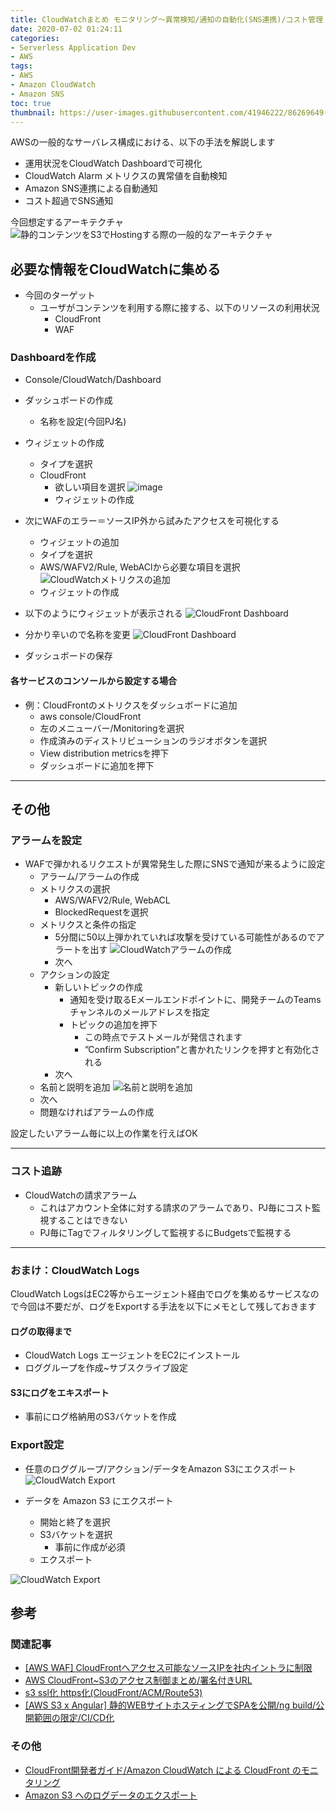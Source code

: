 ```yaml
---
title: CloudWatchまとめ モニタリング～異常検知/通知の自動化(SNS連携)/コスト管理
date: 2020-07-02 01:24:11
categories:
- Serverless Application Dev
- AWS
tags: 
- AWS
- Amazon CloudWatch
- Amazon SNS
toc: true
thumbnail: https://user-images.githubusercontent.com/41946222/86269649-03a19180-bc05-11ea-881c-c5250dc63e6b.png
---
```


AWSの一般的なサーバレス構成における、以下の手法を解説します
- 運用状況をCloudWatch Dashboardで可視化
- CloudWatch Alarm メトリクスの異常値を自動検知
- Amazon SNS連携による自動通知
- コスト超過でSNS通知

今回想定するアーキテクチャ
![静的コンテンツをS3でHostingする際の一般的なアーキテクチャ](https://user-images.githubusercontent.com/41946222/86269988-80347000-bc05-11ea-8a3d-752ef61f5ca7.png)


<!-- toc -->

## 必要な情報をCloudWatchに集める
- 今回のターゲット
    - ユーザがコンテンツを利用する際に接する、以下のリソースの利用状況
        - CloudFront
        - WAF

### Dashboardを作成
- Console/CloudWatch/Dashboard
- ダッシュボードの作成
  - 名称を設定(今回PJ名)
- ウィジェットの作成
  - タイプを選択
  - CloudFront
    - 欲しい項目を選択
    ![image](https://user-images.githubusercontent.com/41946222/85984207-d47ffa00-ba23-11ea-8b18-48ffcbef98e7.png)
    - ウィジェットの作成

- 次にWAFのエラー＝ソースIP外から試みたアクセスを可視化する
  - ウィジェットの追加
  - タイプを選択
  - AWS/WAFV2/Rule, WebAClから必要な項目を選択
  ![CloudWatchメトリクスの追加](https://user-images.githubusercontent.com/41946222/85984745-91725680-ba24-11ea-8bdc-e96362ad1fdd.png)
  - ウィジェットの作成

- 以下のようにウィジェットが表示される
![CloudFront Dashboard](https://user-images.githubusercontent.com/41946222/85985519-cd59eb80-ba25-11ea-827e-75b72cac871a.png)

- 分かり辛いので名称を変更
![CloudFront Dashboard](https://user-images.githubusercontent.com/41946222/85985224-60deec80-ba25-11ea-85e1-6d3334624e5e.png)

- ダッシュボードの保存


#### 各サービスのコンソールから設定する場合 
- 例：CloudFrontのメトリクスをダッシュボードに追加
    - aws console/CloudFront
    - 左のメニューバー/Monitoringを選択
    - 作成済みのディストリビューションのラジオボタンを選択
    - View distribution metricsを押下
    - ダッシュボードに追加を押下

----------------------------
## その他
### アラームを設定
- WAFで弾かれるリクエストが異常発生した際にSNSで通知が来るように設定
  - アラーム/アラームの作成
  - メトリクスの選択
    - AWS/WAFV2/Rule, WebACL
    - BlockedRequestを選択
  - メトリクスと条件の指定
    - 5分間に50以上弾かれていれば攻撃を受けている可能性があるのでアラートを出す
    ![CloudWatchアラームの作成](https://user-images.githubusercontent.com/41946222/85989561-aacad100-ba2b-11ea-8c85-9ad80f59b4e4.png)
    - 次へ
  - アクションの設定
    - 新しいトピックの作成
      - 通知を受け取るEメールエンドポイントに、開発チームのTeamsチャンネルのメールアドレスを指定
      - トピックの追加を押下
        - この時点でテストメールが発信されます
        - ”Confirm Subscription”と書かれたリンクを押すと有効化される
    - 次へ
  - 名前と説明を追加
  ![名前と説明を追加](https://user-images.githubusercontent.com/41946222/85990149-89b6b000-ba2c-11ea-8186-34038fc3dbeb.png)
  - 次へ
  - 問題なければアラームの作成

設定したいアラーム毎に以上の作業を行えばOK

--------

### コスト追跡 
- CloudWatchの請求アラーム
  - これはアカウント全体に対する請求のアラームであり、PJ毎にコスト監視することはできない
  - PJ毎にTagでフィルタリングして監視するにBudgetsで監視する


---------------------------
### おまけ：CloudWatch Logs
CloudWatch LogsはEC2等からエージェント経由でログを集めるサービスなので今回は不要だが、ログをExportする手法を以下にメモとして残しておきます

#### ログの取得まで
- CloudWatch Logs エージェントをEC2にインストール
- ロググループを作成~サブスクライブ設定

#### S3にログをエキスポート
- 事前にログ格納用のS3バケットを作成

### Export設定
- 任意のロググループ/アクション/データをAmazon S3にエクスポート
![CloudWatch Export](https://user-images.githubusercontent.com/41946222/85986025-8caea200-ba26-11ea-9862-36d153f37562.png)

- データを Amazon S3 にエクスポート
  - 開始と終了を選択
  - S3バケットを選択
    - 事前に作成が必須
  - エクスポート

![CloudWatch Export](https://user-images.githubusercontent.com/41946222/85986375-1cece700-ba27-11ea-8f32-65652f66d3aa.png)


## 参考
### 関連記事
- [[AWS WAF] CloudFrontへアクセス可能なソースIPを社内イントラに制限](/AWS-WAF-CroudFrontへアクセス可能なソースIPを社内イントラに制限/)
- [AWS CloudFront~S3のアクセス制御まとめ/署名付きURL](/AWS-CroudFrontのアクセス制御まとめ-署名付きURL/)
- [s3 ssl化 https化(CloudFront/ACM/Route53)](/s3-ssl化-https化/) 
- [[AWS S3 x Angular] 静的WEBサイトホスティングでSPAを公開/ng build/公開範囲の限定/CI/CD化](/AWS-S3-x-Angular-静的WEBサイトホスティングでSPAを公開-公開範囲の限定/)

### その他
- [CloudFront開発者ガイド/Amazon CloudWatch による CloudFront のモニタリング](https://docs.aws.amazon.com/ja_jp/AmazonCloudFront/latest/DeveloperGuide/monitoring-using-cloudwatch.html)
- [Amazon S3 へのログデータのエクスポート](https://docs.aws.amazon.com/ja_jp/AmazonCloudWatch/latest/logs/S3Export.html)


